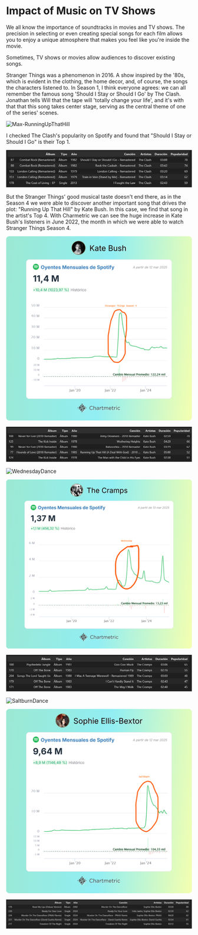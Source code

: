 # Impact of Music on TV Shows

We all know the importance of soundtracks in movies and TV shows. The precision in selecting or even creating special songs for each film allows you to enjoy a unique atmosphere that makes you feel like you're inside the movie.

Sometimes, TV shows or movies allow audiences to discover existing songs.

Stranger Things was a phenomenon in 2016. A show inspired by the '80s, which is evident in the clothing, the home decor, and, of course, the songs the characters listened to.
In Season 1, I think everyone agrees: we can all remember the famous song 'Should I Stay or Should I Go' by The Clash. Jonathan tells Will that the tape will 'totally change your life', and  it's with that that this song takes center stage, serving as the central theme of one of the series' scenes.

![Max-RunningUpThatHill](https://stateless-fueradefoco.storage.googleapis.com/wp-content/uploads/2022/07/30012247/image-9.png)


I checked The Clash's popularity on Spotify and found that "Should I Stay or Should I Go" is their Top 1. 

![TablaTC](img/PythonTablaTheClash.png)

But the Stranger Things' good musical taste doesn't end there, as in the Season 4 we were able to discover another important song that drives the plot: "Running Up That Hill" by Kate Bush. In this case, we find that song in the artist's Top 4. With Charmetric we can see the huge increase in Kate Bush's listeners in June 2022, the month in which we were able to watch Stranger Things Season 4.

![KateBush2](img/StatsandTrendsOyentesMensualesdeSpotify-KateBush2.png)

![TablaKB](img/PythonTablaKateBush.png)



![WednesdayDance](https://images.immediate.co.uk/production/volatile/sites/3/2022/11/Wednesday-dance-scene-3f2956d.png?quality=90&webp=true&resize=1200,800)

![TheCramps](img/StatsandTrendsOyentesMensualesdeSpotify-TheCramps.png)

![TablaTC2](img/PythonTablaTheCramps.png)

![SaltburnDance](https://www.offalyexpress.ie/resizer/-1/-1/true/2024_01_04/saltburn-1704364965960.PNG--.PNG?1704364966030)

![SophieEllis](img/StatsandTrendsOyentesMensualesdeSpotify-SophieEllis-Bextor.png)

![TablaSE](img/PythonTablaSophieEllis.png)




